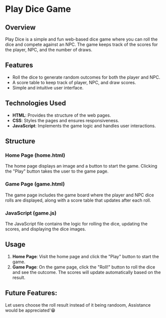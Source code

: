 # Play Dice Game

## Overview

Play Dice is a simple and fun web-based dice game where you can roll the dice and compete against an NPC. The game keeps track of the scores for the player, NPC, and the number of draws.

## Features

- Roll the dice to generate random outcomes for both the player and NPC.
- A score table to keep track of player, NPC, and draw scores.
- Simple and intuitive user interface.

## Technologies Used

- **HTML**: Provides the structure of the web pages.
- **CSS**: Styles the pages and ensures responsiveness.
- **JavaScript**: Implements the game logic and handles user interactions.

## Structure

### Home Page (home.html)
The home page displays an image and a button to start the game. Clicking the "Play" button takes the user to the game page.

### Game Page (game.html)
The game page includes the game board where the player and NPC dice rolls are displayed, along with a score table that updates after each roll.

### JavaScript (game.js)
The JavaScript file contains the logic for rolling the dice, updating the scores, and displaying the dice images.

## Usage

1. **Home Page**: Visit the home page and click the "Play" button to start the game.
2. **Game Page**: On the game page, click the "Roll!" button to roll the dice and see the outcome. The scores will update automatically based on the result.

## Future Features: 

Let users choose the roll result instead of it being randoom, Assistance would be appreciated'😁

